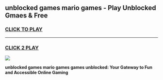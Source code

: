 
## unblocked games mario games - Play Unblocked Gmaes & Free
<h3>
<a href="https://premium.freeplayer.one?title=unblocked_games_mario_games&ref=20F">CLICK TO PLAY</a></h3>
<hr>

<h3>
<a href="https://premium.freeplayer.one?title=unblocked_games_mario_games&ref=20F">CLICK 2 PLAY</a>
  
</h3>

<a href="https://premium.freeplayer.one?title=unblocked_games_mario_games&ref=20F/"><img src="https://clearcache.store/games.png"></a>


**unblocked games mario games games unblocked: Your Gateway to Fun and Accessible Online Gaming**
